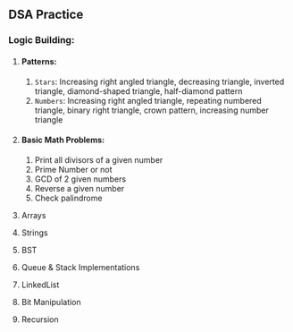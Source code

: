 ## DSA Practice

### Logic Building:

1. #### Patterns:
   1. `Stars`: Increasing right angled triangle, decreasing triangle, inverted triangle, diamond-shaped triangle, half-diamond pattern
   2. `Numbers`: Increasing right angled triangle, repeating numbered triangle, binary right triangle, crown pattern, increasing number triangle


2. #### Basic Math Problems:
   1. Print all divisors of a given number
   2. Prime Number or not
   3. GCD of 2 given numbers
   4. Reverse a given number
   5. Check palindrome

3. Arrays

4. Strings

5. BST

6. Queue & Stack Implementations

7. LinkedList 

8. Bit Manipulation

9. Recursion 